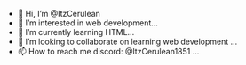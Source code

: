 - 👋 Hi, I’m @ItzCerulean
- 👀 I’m interested in web development...
- 🌱 I’m currently learning HTML...
- 💞️ I’m looking to collaborate on learning web development ...
- 📫 How to reach me discord: @ItzCerulean1851 ...

<!---
ItzCerulean/ItzCerulean is a ✨ special ✨ repository because its `README.md` (this file) appears on your GitHub profile.
You can click the Preview link to take a look at your changes.
--->
